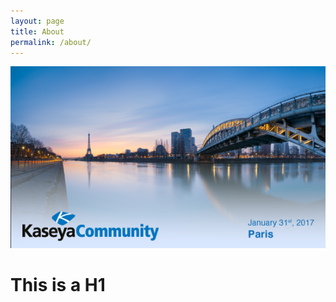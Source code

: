```yaml
---
layout: page
title: About
permalink: /about/
---
```



![](/uploads/versions/kaseya-community-meetup-paris---x----555-320x---.png)

# This is a H1